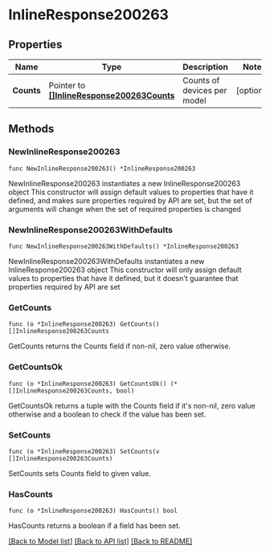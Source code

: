 # InlineResponse200263

## Properties

Name | Type | Description | Notes
------------ | ------------- | ------------- | -------------
**Counts** | Pointer to [**[]InlineResponse200263Counts**](InlineResponse200263Counts.md) | Counts of devices per model | [optional] 

## Methods

### NewInlineResponse200263

`func NewInlineResponse200263() *InlineResponse200263`

NewInlineResponse200263 instantiates a new InlineResponse200263 object
This constructor will assign default values to properties that have it defined,
and makes sure properties required by API are set, but the set of arguments
will change when the set of required properties is changed

### NewInlineResponse200263WithDefaults

`func NewInlineResponse200263WithDefaults() *InlineResponse200263`

NewInlineResponse200263WithDefaults instantiates a new InlineResponse200263 object
This constructor will only assign default values to properties that have it defined,
but it doesn't guarantee that properties required by API are set

### GetCounts

`func (o *InlineResponse200263) GetCounts() []InlineResponse200263Counts`

GetCounts returns the Counts field if non-nil, zero value otherwise.

### GetCountsOk

`func (o *InlineResponse200263) GetCountsOk() (*[]InlineResponse200263Counts, bool)`

GetCountsOk returns a tuple with the Counts field if it's non-nil, zero value otherwise
and a boolean to check if the value has been set.

### SetCounts

`func (o *InlineResponse200263) SetCounts(v []InlineResponse200263Counts)`

SetCounts sets Counts field to given value.

### HasCounts

`func (o *InlineResponse200263) HasCounts() bool`

HasCounts returns a boolean if a field has been set.


[[Back to Model list]](../README.md#documentation-for-models) [[Back to API list]](../README.md#documentation-for-api-endpoints) [[Back to README]](../README.md)


